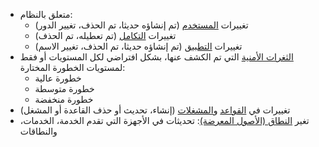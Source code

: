 * متعلق بالنظام:
    * تغييرات [المستخدم](../../../user-guides/settings/users.md) (تم إنشاؤه حديثا، تم الحذف، تغيير الدور)
    * تغييرات [التكامل](integrations-intro.md) (تم تعطيله، تم الحذف)
    * تغييرات [التطبيق](../../../user-guides/settings/applications.md) (تم إنشاؤه حديثا، تم الحذف، تغيير الاسم)
* [الثغرات الأمنية](../../../glossary-en.md#vulnerability) التي تم الكشف عنها، بشكل افتراضي لكل المستويات أو فقط لمستويات الخطورة المختارة:
    * خطورة عالية
    * خطورة متوسطة
    * خطورة منخفضة
* تغييرات في [القواعد](../../../user-guides/rules/intro.md) و[المشغلات](../../../user-guides/triggers/triggers.md) (إنشاء، تحديث أو حذف القاعدة أو المشغل)
* تغير [النطاق (الأصول المعرضة)](../../scanner.md): تحديثات في الأجهزة التي تقدم الخدمة، الخدمات، والنطاقات